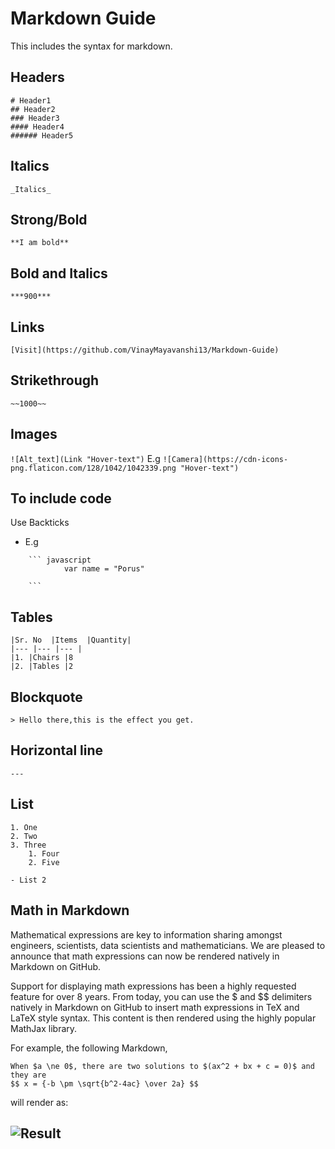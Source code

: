 # Markdown Guide

This includes the syntax for markdown.

## Headers
```
# Header1
## Header2
### Header3
#### Header4
###### Header5
```
## Italics
``` _Italics_ ```

## Strong/Bold

``` **I am bold** ```

## Bold and Italics
``` ***900*** ```

## Links 
``` [Visit](https://github.com/VinayMayavanshi13/Markdown-Guide)  ```

## Strikethrough
``` ~~1000~~ ```

## Images
``` ![Alt_text](Link "Hover-text") ```
E.g 
``` ![Camera](https://cdn-icons-png.flaticon.com/128/1042/1042339.png "Hover-text") ```

## To include code
Use Backticks
- E.g
```
    ``` javascript
            var name = "Porus"
       
    ```
```

## Tables 
```
|Sr. No  |Items  |Quantity|
|--- |--- |--- |
|1. |Chairs |8
|2. |Tables |2
```
## Blockquote
``` 
> Hello there,this is the effect you get.
```
## Horizontal line
``` --- ```

## List 
``` 
1. One
2. Two
3. Three
    1. Four
    2. Five

- List 2
``` 
## Math in Markdown

Mathematical expressions are key to information sharing amongst engineers, scientists, data scientists and mathematicians. We are pleased to announce that math expressions can now be rendered natively in Markdown on GitHub.

Support for displaying math expressions has been a highly requested feature for over 8 years. From today, you can use the $ and $$ delimiters natively in Markdown on GitHub to insert math expressions in TeX and LaTeX style syntax. This content is then rendered using the highly popular MathJax library.

For example, the following Markdown,

```
When $a \ne 0$, there are two solutions to $(ax^2 + bx + c = 0)$ and they are 
$$ x = {-b \pm \sqrt{b^2-4ac} \over 2a} $$
```

will render as:

![Result](./Attachments/Equation-01.png)
---